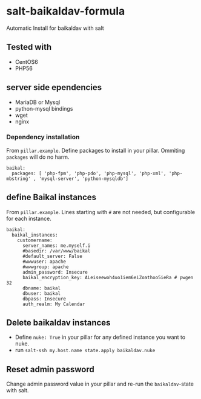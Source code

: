 # salt-baikaldav-formula

Automatic Install for baikaldav with salt

## Tested with

* CentOS6
* PHP56

## server side ependencies

* MariaDB or Mysql
* python-mysql bindings 
* wget
* nginx

### Dependency installation

From `pillar.example`. Define packages to install in your pillar. Ommiting `packages` will do no harm.

```
baikal:
  packages: [ 'php-fpm', 'php-pdo', 'php-mysql', 'php-xml', 'php-mbstring' , 'mysql-server', 'python-mysqldb']
```

## define Baikal instances

From `pillar.example`. Lines starting with `#` are not needed, but configurable for each instance.

```
baikal:
  baikal_instances:
    customername:
      server_names: me.myself.i
      #basedir: /var/www/baikal
      #default_server: False
      #wwwuser: apache
      #wwwgroup: apache
      admin_password: Insecure
      baikal_encryption_key: ALeiseewoh4uo1iem6eiZoathoo5ieRa # pwgen 32
      dbname: baikal
      dbuser: baikal
      dbpass: Insecure
      auth_realm: My Calendar
```

## Delete baikaldav instances

* Define `nuke: True` in your pillar for any defined instance you want to nuke.
* run `salt-ssh my.host.name state.apply baikaldav.nuke`

## Reset admin password

Change admin password value in your pillar and re-run the `baikaldav`-state with salt.

